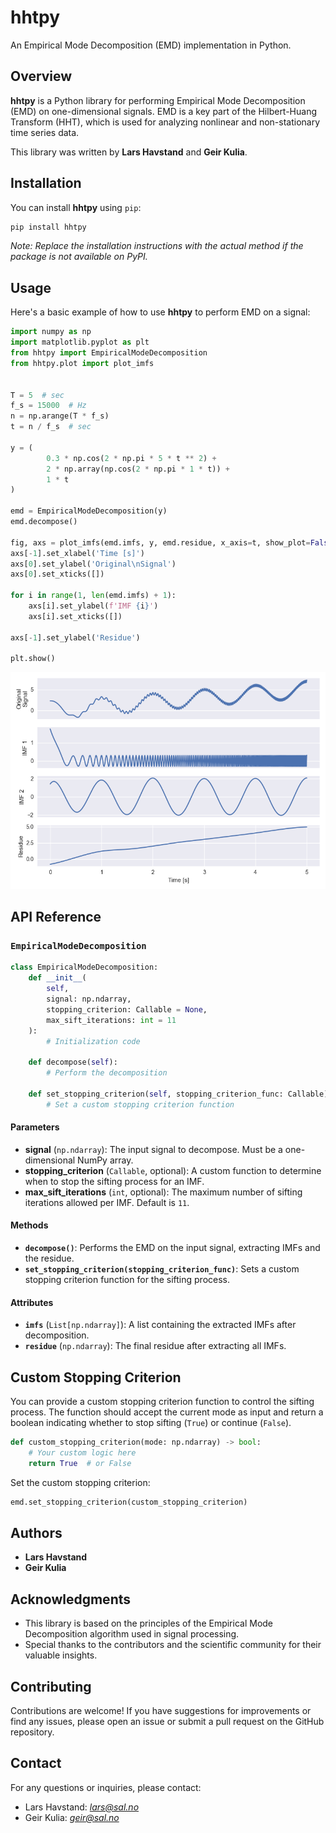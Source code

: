 # hhtpy

An Empirical Mode Decomposition (EMD) implementation in Python.

## Overview

**hhtpy** is a Python library for performing Empirical Mode Decomposition (EMD) on one-dimensional signals. EMD is a key part of the Hilbert-Huang Transform (HHT), which is used for analyzing nonlinear and non-stationary time series data.

This library was written by **Lars Havstand** and **Geir Kulia**.

## Installation

You can install **hhtpy** using `pip`:

```bash
pip install hhtpy
```

*Note: Replace the installation instructions with the actual method if the package is not available on PyPI.*

## Usage

Here's a basic example of how to use **hhtpy** to perform EMD on a signal:

```python
import numpy as np
import matplotlib.pyplot as plt
from hhtpy import EmpiricalModeDecomposition
from hhtpy.plot import plot_imfs


T = 5  # sec
f_s = 15000  # Hz
n = np.arange(T * f_s)
t = n / f_s  # sec

y = (
        0.3 * np.cos(2 * np.pi * 5 * t ** 2) +
        2 * np.array(np.cos(2 * np.pi * 1 * t)) +
        1 * t
)

emd = EmpiricalModeDecomposition(y)
emd.decompose()

fig, axs = plot_imfs(emd.imfs, y, emd.residue, x_axis=t, show_plot=False)
axs[-1].set_xlabel('Time [s]')
axs[0].set_ylabel('Original\nSignal')
axs[0].set_xticks([])

for i in range(1, len(emd.imfs) + 1):
    axs[i].set_ylabel(f'IMF {i}')
    axs[i].set_xticks([])

axs[-1].set_ylabel('Residue')

plt.show()
```
![Plot of IMFs](figs/IMFs.png)

## API Reference

### `EmpiricalModeDecomposition`

```python
class EmpiricalModeDecomposition:
    def __init__(
        self,
        signal: np.ndarray,
        stopping_criterion: Callable = None,
        max_sift_iterations: int = 11
    ):
        # Initialization code

    def decompose(self):
        # Perform the decomposition

    def set_stopping_criterion(self, stopping_criterion_func: Callable):
        # Set a custom stopping criterion function
```

#### Parameters

- **signal** (`np.ndarray`): The input signal to decompose. Must be a one-dimensional NumPy array.
- **stopping_criterion** (`Callable`, optional): A custom function to determine when to stop the sifting process for an IMF.
- **max_sift_iterations** (`int`, optional): The maximum number of sifting iterations allowed per IMF. Default is `11`.

#### Methods

- **`decompose()`**: Performs the EMD on the input signal, extracting IMFs and the residue.
- **`set_stopping_criterion(stopping_criterion_func)`**: Sets a custom stopping criterion function for the sifting process.

#### Attributes

- **`imfs`** (`List[np.ndarray]`): A list containing the extracted IMFs after decomposition.
- **`residue`** (`np.ndarray`): The final residue after extracting all IMFs.

## Custom Stopping Criterion

You can provide a custom stopping criterion function to control the sifting process. The function should accept the current mode as input and return a boolean indicating whether to stop sifting (`True`) or continue (`False`).

```python
def custom_stopping_criterion(mode: np.ndarray) -> bool:
    # Your custom logic here
    return True  # or False
```

Set the custom stopping criterion:

```python
emd.set_stopping_criterion(custom_stopping_criterion)
```

## Authors

- **Lars Havstand**
- **Geir Kulia**

## Acknowledgments

- This library is based on the principles of the Empirical Mode Decomposition algorithm used in signal processing.
- Special thanks to the contributors and the scientific community for their valuable insights.

## Contributing

Contributions are welcome! If you have suggestions for improvements or find any issues, please open an issue or submit a pull request on the GitHub repository.

## Contact

For any questions or inquiries, please contact:

- Lars Havstand: *[lars@sal.no](mailto:lars@sal.no)*
- Geir Kulia: *[geir@sal.no](mailto:geir@sal.no)*
